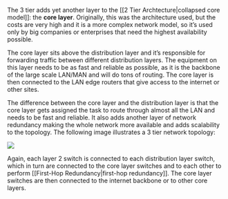 The 3 tier adds yet another layer to the [[2 Tier Archtecture|collapsed core model]]: the **core layer**. Originally, this was the architecture used, but the costs are very high and it is a more complex network model, so it’s used only by big companies or enterprises that need the highest availability possible.

The core layer sits above the distribution layer and it’s responsible for forwarding traffic between different distribution layers. The equipment on this layer needs to be as fast and reliable as possible, as it is the backbone of the large scale LAN/MAN and will do tons of routing. The core layer is then connected to the LAN edge routers that give access to the internet or other sites.

The difference between the core layer and the distribution layer is that the core layer gets assigned the task to route through almost all the LAN and needs to be fast and reliable. It also adds another layer of network redundancy making the whole network more available and adds scalability to the topology. The following image illustrates a 3 tier network topology:

![](https://lh3.googleusercontent.com/fctH7I6HCoRj6FvV3DSF__r8HGLyvAj7zfC3faw9YuafS4WL1gAAGdmfsV2KxJI-lk5CBAVf7mr0F1mkUZutIuCSBp0pBKrGkEJl8ZEConRyK05UhkPAtczf6l2JThDzMoB1XHq0S9Nq4yasNyTOz_o)

Again, each layer 2 switch is connected to each distribution layer switch, which in turn are connected to the core layer switches and to each other to perform [[First-Hop Redundancy|first-hop redundancy]]. The core layer switches are then connected to the internet backbone or to other core layers.